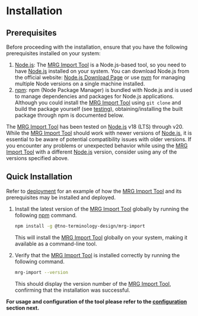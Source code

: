 # Installation
## Prerequisites

Before proceeding with the installation, ensure that you have the following prerequisites installed on your system:

1. [Node.js](http://nodejs.org/): The [MRG Import Tool](@) is a Node.js-based tool, so you need to have [Node.js](https://nodejs.org/) installed on your system. You can download Node.js from the official website: [Node.js Download Page](https://nodejs.org/) or use [nvm](https://github.com/nvm-sh/nvm) for managing multiple Node versions on a single machine installed.
2. [npm](https://www.npmjs.com/get-npm): npm (Node Package Manager) is bundled with Node.js and is used to manage dependencies and packages for Node.js applications. Although you could install the [MRG Import Tool](@) using `git clone` and build the package yourself (see [testing](#testing)), obtaining/installing the built package through npm is documented below.

The [MRG Import Tool](@) has been tested on [Node.js](http://nodejs.org/) v18 (LTS) through v20. While the [MRG Import Tool](@) should work with newer versions of [Node.js](http://nodejs.org/), it is essential to be aware of potential compatibility issues with older versions. If you encounter any problems or unexpected behavior while using the [MRG Import Tool](@) with a different [Node.js](http://nodejs.org/) version, consider using any of the versions specified above.

## Quick Installation
Refer to [deployment](deployment) for an example of how the [MRG Import Tool](@) and its prerequisites may be installed and deployed.
    
1. Install the latest version of the [MRG Import Tool](@) globally by running the following [npm](https://www.npmjs.com/package/@tno-terminoloy-design/mrg-import) command.
    
    ```bash
    npm install -g @tno-terminology-design/mrg-import
    ```
        
    This will install the [MRG Import Tool](@) globally on your system, making it available as a command-line tool.
    
2. Verify that the [MRG Import Tool](@) is installed correctly by running the following command.
    
    ```bash
    mrg-import --version
    ```
    This should display the version number of the [MRG Import Tool](@), confirming that the installation was successful.

**For usage and configuration of the tool please refer to the [configuration](configuration) section next.**
